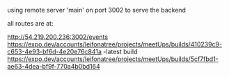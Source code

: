 using remote server 'main' on port 3002 to serve the backend

all routes are at:

http://54.219.200.236:3002/events
https://expo.dev/accounts/leifonatree/projects/meetUps/builds/410239c9-c653-4e93-bf6d-4e20e76c841a  -latest build
https://expo.dev/accounts/leifonatree/projects/meetUps/builds/5cf7fbd1-ae63-4dea-bf9f-770a4b0bd164

